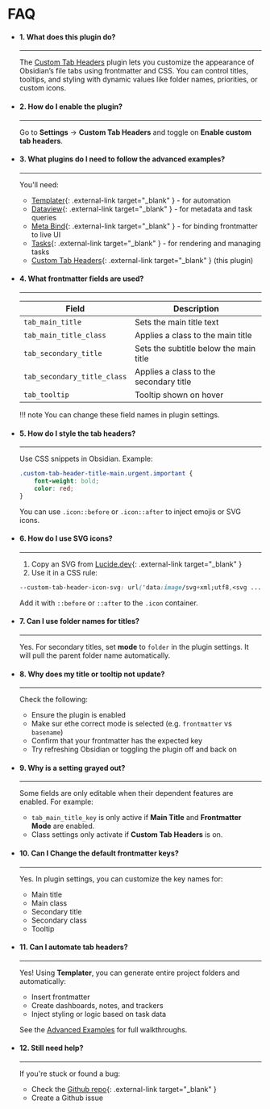 # FAQ

<div class="grid cards faq" markdown>

-   #### 1. What does this plugin do?

    ---

    The [Custom Tab Headers]() plugin lets you customize the appearance of Obsidian’s file tabs using frontmatter and CSS. You can control titles, tooltips, and styling with dynamic values like folder names, priorities, or custom icons.

-   #### 2. How do I enable the plugin?

    ---

    Go to **Settings** → **Custom Tab Headers** and toggle on **Enable custom tab headers**.

-   #### 3. What plugins do I need to follow the advanced examples?

    ---

    You'll need:

    - [Templater](){: .external-link target="_blank" } - for automation
    - [Dataview](){: .external-link target="_blank" } - for metadata and task queries
    - [Meta Bind](){: .external-link target="_blank" } - for binding frontmatter to live UI
    - [Tasks](){: .external-link target="_blank" } - for rendering and managing tasks
    - [Custom Tab Headers](){: .external-link target="_blank" } (this plugin)

-   #### 4. What frontmatter fields are used?

    ---

    | Field                       | Description                            |
    | --------------------------- | -------------------------------------- |
    | `tab_main_title`            | Sets the main title text               |
    | `tab_main_title_class`      | Applies a class to the main title      |
    | `tab_secondary_title`       | Sets the subtitle below the main title |
    | `tab_secondary_title_class` | Applies a class to the secondary title |
    | `tab_tooltip`               | Tooltip shown on hover                 |

    !!! note
        You can change these field names in plugin settings.

-   #### 5. How do I style the tab headers?

    ---

    Use CSS snippets in Obsidian. Example:

    ```css
    .custom-tab-header-title-main.urgent.important {
        font-weight: bold;
        color: red;
    }
    ```

    You can use `.icon::before` or `.icon::after` to inject emojis or SVG icons.

-   #### 6. How do I use SVG icons?

    ---

    1. Copy an SVG from [Lucide.dev](https://lucide.dev/icons/){: .external-link target="_blank" }
    2. Use it in a CSS rule:

    ```css
    --custom-tab-header-icon-svg: url('data:image/svg+xml;utf8,<svg ...>');
    ```

    Add it with `::before` or `::after` to the `.icon` container.

-   #### 7. Can I use folder names for titles?

    ---

    Yes. For secondary titles, set **mode** to `folder` in the plugin settings. It will pull the parent folder name automatically.

-   #### 8. Why does my title or tooltip not update?

    ---

    Check the following:

    - Ensure the plugin is enabled
    - Make sur ethe correct mode is selected (e.g. `frontmatter` vs `basename`)
    - Confirm that your frontmatter has the expected key
    - Try refreshing Obsidian or toggling the plugin off and back on

-   #### 9. Why is a setting grayed out?

    ---

    Some fields are only editable when their dependent features are enabled. For example:

    - `tab_main_title_key` is only active if **Main Title** and **Frontmatter Mode** are enabled.
    - Class settings only activate if **Custom Tab Headers** is on.

-   #### 10. Can I Change the default frontmatter keys?

    ---

    Yes. In plugin settings, you can customize the key names for:

    - Main title
    - Main class
    - Secondary title
    - Secondary class
    - Tooltip

-   #### 11. Can I automate tab headers?

    ---

    Yes! Using **Templater**, you can generate entire project folders and automatically:

    - Insert frontmatter
    - Create dashboards, notes, and trackers
    - Inject styling or logic based on task data

    See the [Advanced Examples](../examples/advanced.md/) for full walkthroughs.

-   #### 12. Still need help?

    ---

    If you're stuck or found a bug:

    - Check the [Github repo](https://github.com/Structure-Savvy/obsidian-custom-tab-headers){: .external-link target="_blank" }
    - Create a Github issue

</div>
